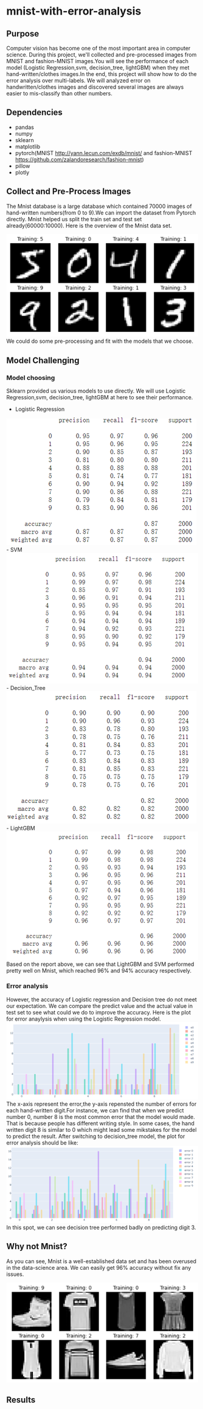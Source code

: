 # mnist-with-error-analysis
## Purpose
Computer vision has become one of the most important area in computer science. During this project, we'll collected and pre-processed images from MNIST and fashion-MNIST images.You will see the performance of each model (Logistic Regression,svm, decision_tree, lightGBM) when they met hand-written/clothes images.In the end, this project will show how to do the error analysis over multi-labels. We will analyzed error on handwritten/clothes images and discovered several images are always easier to mis-classify than other numbers.

## Dependencies
- pandas
- numpy
- sklearn
- matplotlib
- pytorch(MNIST http://yann.lecun.com/exdb/mnist/ and fashion-MNIST https://github.com/zalandoresearch/fashion-mnist)
- pillow
- plotly
## Collect and Pre-Process Images
The Mnist database is a large database which contained 70000 images of hand-written numbers(from 0 to 9).We can import the dataset from Pytorch directly. Mnist helped us split the train set and test set already(60000:10000). Here is the overview of the Mnist data set.


<img src= "image/mnist_sample.png">
We could do some pre-processing and fit with the models that we choose.

## Model Challenging
### Model choosing
Sklearn provided us various models to use directly. We will use Logistic Regression,svm, decision_tree, lightGBM at here to see their performance.
- Logistic Regression
<img src= "image/minst_log.png">
- SVM
<img src= "image/mnist_svm.png">
- Decision_Tree
<img src= "image/mnist_tree.png">
- LightGBM
<img src= "image/mnist-lgb.png">
Based on the report above, we can see that LightGBM and SVM performed pretty well on Mnist, which reached 96% and 94% accuracy respectively. 

### Error analysis 
However, the accuracy of Logistic regression and Decision tree do not meet our expectation. We can compare the predict value and the actual value in test set to see what could we do to improve the accuracy. Here is the plot for error anaylysis when using the Logistic Regression model.
<img src= "image/error-analysis.png">
The x-axis represent the error,the y-axis repensted the number of errors for each hand-written digit.For instance, we can find that when we predict number 0, number 8 is the most common error that the model would made. That is because people has different writing style. In some cases, the hand written digit 8 is similar to 0 which might lead some mikstakes for the model to predict the result.
After switching to decision_tree model, the plot for error analysis should be like:
<img src= "image/error-analysis-tree.png">
In this spot, we can see decision tree performed badly on predicting digit 3. 
## Why not Mnist?
As you can see, Mnist is a well-established data set and has been overused in the data-science area. We can easily get 96% accuracy without fix any issues.


<img src= "image/fashion_sample.png">

## Results

